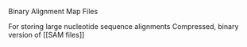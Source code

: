 Binary Alignment Map Files

For storing large nucleotide sequence alignments
Compressed, binary version of [[SAM files]]
